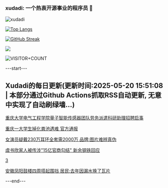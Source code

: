 ### xudadi: 一个热衷开源事业的程序员 👋

![xudadi](https://github-readme-stats-git-masterorgs-github-readme-stats-team.vercel.app/api?username=xudadi)

[![Top Langs](https://github-readme-stats.vercel.app/api/top-langs/?username=xudadi)](https://github.com/anuraghazra/github-readme-stats)

[![GitHub Streak](https://streak-stats.demolab.com?user=xudadi&locale=zh_Hans)](https://git.io/streak-stats)

![](https://raw.githubusercontent.com/xudadi/xudadi/main/assets/github-contribution-grid-snake.svg)

![VISITOR+COUNT](https://komarev.com/ghpvc/?username=xudadi&label=VISITOR+COUNT)


---start---

## Xudadi的每日更新(更新时间:2025-05-20 15:51:08 | 本部分通过Github Actions抓取RSS自动更新, 无意中实现了自动刷绿墙...)

[重庆大学电气工程学院量子智能传感器团队劳务派遣科研助理招聘启事](https://www.gongkaoleida.com/article/2408248)

[重庆一大学生掉化粪池遇难 官方通报](https://m.163.com/news/article/K00L2REJ0001899O.html)

[女演员疑戴230万耳环全套需2000万 品牌:图片难辨真伪](https://m.163.com/news/article/K00G4JON0550B6IS.html)

[虞书欣家人被传涉"15亿官商勾结" 新余钢铁回应](https://m.163.com/news/article/K00E3NU000019K82.html)

[3](https://m.163.com/touch/news/sub/domestic)

[安徽凤阳鼓楼四周搭起围挡 居民:去年因漏水换了瓦片](https://m.163.com/news/article/K00DI1BB053469KC.html)

---end---

